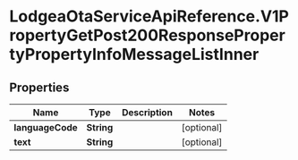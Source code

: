 # LodgeaOtaServiceApiReference.V1PropertyGetPost200ResponsePropertyPropertyInfoMessageListInner

## Properties

Name | Type | Description | Notes
------------ | ------------- | ------------- | -------------
**languageCode** | **String** |  | [optional] 
**text** | **String** |  | [optional] 


